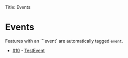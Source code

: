 Title: Events

<h1>Events</h1>

Features with an \`\`\`event\` are automatically tagged `event`.

* [#10](https://github.com/X2CommunityCore/X2WOTCCommunityHighlander/issues/10) - [TestEvent](misc/TestEvent.md)

